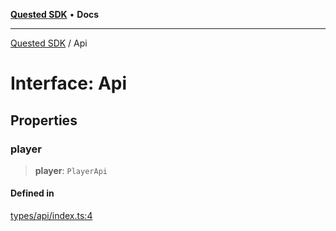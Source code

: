 [**Quested SDK**](../README.md) • **Docs**

***

[Quested SDK](../README.md) / Api

# Interface: Api

## Properties

### player

> **player**: `PlayerApi`

#### Defined in

[types/api/index.ts:4](https://github.com/Quested-io/QuestedSDK/blob/2e6c04e8f318a3592a251a7c2085060b87b2bc38/src/types/api/index.ts#L4)
